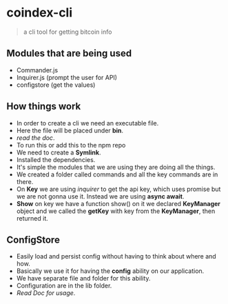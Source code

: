 # coindex-cli

> a cli tool for getting bitcoin info

## Modules that are being used  

- Commander.js 
- Inquirer.js (prompt the user for API)
- configstore (get the values)

## How things work 

- In order to create a cli we need an executable file. 
- Here the file will be placed under **bin**. 
- *read the doc*.
- To run this or add this to the npm repo 
- We need to create a **Symlink**. 
- Installed the dependencies. 
- It's simple the modules that we are using they are doing all the things. 
- We created a folder called commands and all the key commands are in there. 
- On **Key** we are using *inquirer* to get the api key, which uses promise but we are not gonna use it. Instead we are using **async await**. 
- **Show** on key we have a function show() on it we declared **KeyManager** object and we called the **getKey** with key from the **KeyManager**, then returned it. 

## ConfigStore

- Easily load and persist config without having to think about where and how. 
- Basically we use it for having the **config** ability on our application. 
- We have separate file and folder for this ability. 
- Configuration are in the lib folder. 
- *Read Doc for usage*.


